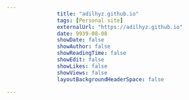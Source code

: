 ---
                title: "adilhyz.github.io"
                tags: [Personal site]
                externalUrl: "https://adilhyz.github.io"
                date: 9939-08-08
                showDate: false
                showAuthor: false
                showReadingTime: false
                showEdit: false
                showLikes: false
                showViews: false
                layoutBackgroundHeaderSpace: false
                ---
